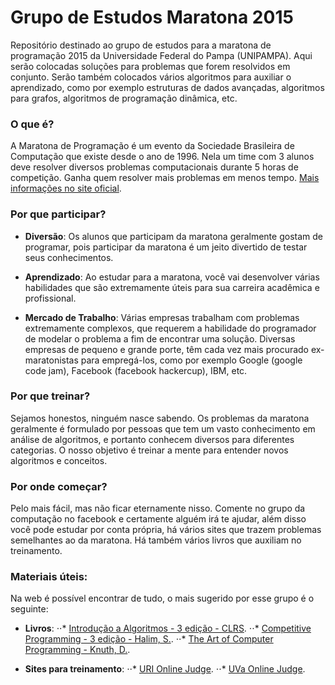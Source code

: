 # Grupo de Estudos Maratona 2015

Repositório destinado ao grupo de estudos para a maratona de programação 2015 da Universidade Federal do Pampa (UNIPAMPA). Aqui serão colocadas soluções para problemas que forem resolvidos em conjunto. Serão também colocados vários algoritmos para auxiliar o aprendizado, como por exemplo estruturas de dados avançadas, algoritmos para grafos, algoritmos de programação dinâmica, etc.


### O que é?

A Maratona de Programação é um evento da Sociedade Brasileira de Computação que existe desde o ano de 1996. Nela um time com 3 alunos deve resolver diversos problemas computacionais durante 5 horas de competição. Ganha quem resolver mais problemas em menos tempo. [Mais informações no site oficial](http://maratona.ime.usp.br/).


### Por que participar?

* __Diversão__:
Os alunos que participam da maratona geralmente gostam de programar, pois participar da maratona é um jeito divertido de testar seus conhecimentos.

* __Aprendizado__:
Ao estudar para a maratona, você vai desenvolver várias habilidades que são extremamente úteis para sua carreira acadêmica e profissional.

* __Mercado de Trabalho__:
Várias empresas trabalham com problemas extremamente complexos, que requerem a habilidade do programador de modelar o problema a fim de encontrar uma solução. Diversas empresas de pequeno e grande porte, têm cada vez mais procurado ex-maratonistas para empregá-los, como por exemplo Google (google code jam), Facebook (facebook hackercup), IBM, etc. 


### Por que treinar?

Sejamos honestos, ninguém nasce sabendo. Os problemas da maratona geralmente é formulado por pessoas que tem um vasto conhecimento em análise de algoritmos, e portanto conhecem diversos para diferentes categorias. O nosso objetivo é treinar a mente para entender novos algoritmos e conceitos.


### Por onde começar?

Pelo mais fácil, mas não ficar eternamente nisso. Comente no grupo da computação no facebook e certamente alguém irá te ajudar, além disso você pode estudar por conta própria, há vários sites que trazem problemas semelhantes ao da maratona. Há também vários livros que auxiliam no treinamento.


### Materiais úteis:

Na web é possível encontrar de tudo, o mais sugerido por esse grupo é o seguinte:

* __Livros__: 
⋅⋅* [Introdução a Algoritmos - 3 edição - CLRS](http://mitpress.mit.edu/books/introduction-algorithms).
⋅⋅* [Competitive Programming - 3 edição - Halim, S.](https://sites.google.com/site/stevenhalim/).
⋅⋅* [The Art of Computer Programming - Knuth, D.](http://www-cs-faculty.stanford.edu/~uno/taocp.html).

* __Sites para treinamento__:
⋅⋅* [URI Online Judge](http://urionlinejudge.com.br/).
⋅⋅* [UVa Online Judge](http://uva.onlinejudge.org/).

